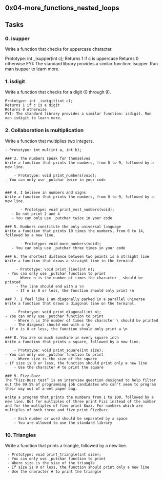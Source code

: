 ## 0x04-more_functions_nested_loops
## Tasks
   ### 0. isupper
   Write a function that checks for uppercase character.

   Prototype: int _isupper(int c);
   Returns 1 if c is uppercase
   Returns 0 otherwise
   FYI: The standard library provides a similar function: isupper. Run man isupper to learn more.

   ### 1. isdigit
   Write a function that checks for a digit (0 through 9).

   	Prototype: int _isdigit(int c);
	Returns 1 if c is a digit
	Returns 0 otherwise
	FYI: The standard library provides a similar function: isdigit. Run man isdigit to learn more.

   ### 2. Collaboration is multiplication
   Write a function that multiplies two integers.

   	- Prototype: int mul(int a, int b);

    ### 3. The numbers speak for themselves
    Write a function that prints the numbers, from 0 to 9, followed by a new line.

    	- Prototype: void print_numbers(void);
	- You can only use _putchar twice in your code


    ### 4. I believe in numbers and signs
    Write a function that prints the numbers, from 0 to 9, followed by a new line.

    	   - Prototype: void print_most_numbers(void);
	   - Do not print 2 and 4
	   - You can only use _putchar twice in your code

    ### 5. Numbers constitute the only universal language
    Write a function that prints 10 times the numbers, from 0 to 14, followed by a new line.

    	   - Prototype: void more_numbers(void);
	   - You can only use _putchar three times in your code

    ### 6. The shortest distance between two points is a straight line
    Write a function that draws a straight line in the terminal.

    	 - Prototype: void print_line(int n);
	 - You can only use _putchar function to print
    	 - Where n is the number of times the character _ should be printed
      	 - The line should end with a \n
    	 - If n is 0 or less, the function should only print \n

    ### 7. I feel like I am diagonally parked in a parallel universe
    Write a function that draws a diagonal line on the terminal.

    	- Prototype: void print_diagonal(int n);
	- You can only use _putchar function to print
    	- Where n is the number of times the character \ should be printed
      	- The diagonal should end with a \n
	- If n is 0 or less, the function should only print a \n

    ### 8. You are so much sunshine in every square inch
    Write a function that prints a square, followed by a new line.

    	- Prototype: void print_square(int size);
	- You can only use _putchar function to print
      	- Where size is the size of the square
	- If size is 0 or less, the function should print only a new line
      	- Use the character # to print the square

    ### 9. Fizz-Buzz
    The “Fizz-Buzz test” is an interview question designed to help filter out the 99.5% of programming job candidates who can’t seem to program their way out of a wet paper bag.

    Write a program that prints the numbers from 1 to 100, followed by a new line. But for multiples of three print Fizz instead of the number and for the multiples of five print Buzz. For numbers which are multiples of both three and five print FizzBuzz.

        - Each number or word should be separated by a space
    	- You are allowed to use the standard library

   ### 10. Triangles
   Write a function that prints a triangle, followed by a new line.

   	 - Prototype: void print_triangle(int size);
	 - You can only use _putchar function to print
	 - Where size is the size of the triangle
	 - If size is 0 or less, the function should print only a new line
	 - Use the character # to print the triangle